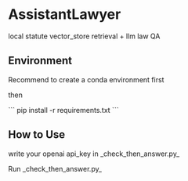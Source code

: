 # AssistantLawyer #
<P> local statute vector_store retrieval + llm law QA </P>


## Environment ##
<p> Recommend to create a conda environment first </p>
<p> then </p>
``` 
    pip install -r requirements.txt
```

## How to Use  ##
<p> write your openai api_key in _check_then_answer.py_ </p>
<p> Run _check_then_answer.py_ </p>
 
